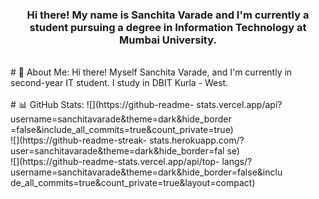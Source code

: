 <h3 align = "center">Hi there! My name is Sanchita Varade and I'm
currently a student pursuing a degree in Information Technology at
Mumbai University.</h3>
<br>
# 💫 About Me:
Hi there! Myself Sanchita Varade, and I'm currently in second-year IT student. 
I study in DBIT Kurla - West.
<br>
<br>
# 📊 GitHub Stats:
![](https://github-readme-
stats.vercel.app/api?username=sanchitavarade&theme=dark&hide_border
=false&include_all_commits=true&count_private=true)<br/>
![](https://github-readme-streak-
stats.herokuapp.com/?user=sanchitavarade&theme=dark&hide_border=fal
se)<br/>
![](https://github-readme-stats.vercel.app/api/top-
langs/?username=sanchitavarade&theme=dark&hide_border=false&inclu
de_all_commits=true&count_private=true&layout=compact)
